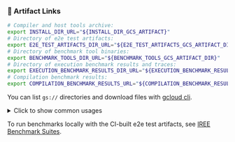 ### :link: Artifact Links

```sh
# Compiler and host tools archive:
export INSTALL_DIR_URL="${INSTALL_DIR_GCS_ARTIFACT}"
# Directory of e2e test artifacts:
export E2E_TEST_ARTIFACTS_DIR_URL="${E2E_TEST_ARTIFACTS_GCS_ARTIFACT_DIR}"
# Directory of benchmark tool binaries:
export BENCHMARK_TOOLS_DIR_URL="${BENCHMARK_TOOLS_GCS_ARTIFACT_DIR}"
# Directory of execution benchmark results and traces:
export EXECUTION_BENCHMARK_RESULTS_DIR_URL="${EXECUTION_BENCHMARK_RESULTS_GCS_ARTIFACT_DIR}"
# Compilation benchmark results:
export COMPILATION_BENCHMARK_RESULTS_URL="${COMPILATION_BENCHMARK_RESULTS_GCS_ARTIFACT}"
```

You can list `gs://` directories and download files with [gcloud cli](
https://cloud.google.com/sdk/gcloud/reference/storage).

<details>
<summary>Click to show common usages</summary>

```sh
# Get compile and run flags of benchmarks
gcloud storage cp -r "${E2E_TEST_ARTIFACTS_GCS_ARTIFACT_DIR}/benchmark-flag-dump.txt" /tmp/
```

```sh
# Download MLIR input files and command lines
mkdir /tmp/iree_e2e_test_inputs
gcloud storage cp "${E2E_TEST_ARTIFACTS_GCS_ARTIFACT_DIR}/*" /tmp/iree_e2e_test_inputs
```

```sh
# Download all artifacts (MLIR input files and compiled VMFBs)
mkdir /tmp/iree_e2e_test_artifacts
gcloud storage cp -r "${E2E_TEST_ARTIFACTS_GCS_ARTIFACT_DIR}/*" /tmp/iree_e2e_test_artifacts
```

```sh
# Download execution benchmark results and traces
mkdir /tmp/iree_benchmark_results
gcloud storage cp -r "${EXECUTION_BENCHMARK_RESULTS_GCS_ARTIFACT_DIR}/*" /tmp/iree_benchmark_results
```
</details>

To run benchmarks locally with the CI-built e2e test artifacts, see [IREE Benchmark Suites](
https://iree.dev/developers/performance/benchmark-suites/#3-fetch-the-benchmark-artifacts).

